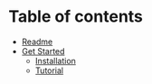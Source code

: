 # Table of contents

* [Readme](README.md)
* [Get Started](get-started/README.md)
  * [Installation](get-started/installation.md)
  * [Tutorial](get-started/tutorial.md)

